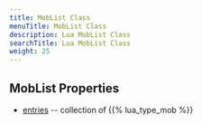 ```yaml
---
title: MobList Class
menuTitle: MobList Class
description: Lua MobList Class
searchTitle: Lua MobList Class
weight: 25
---
```


## MobList Properties
- [entries](entries) -- collection of {{% lua_type_mob %}}